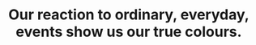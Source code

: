 ---
title: Our reaction to ordinary, everyday, events show us our true colours.
tags: buddhism self human
---
